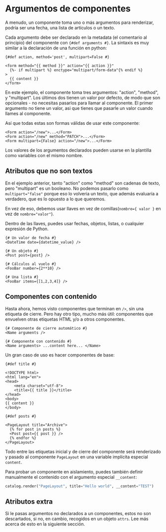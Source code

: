 # Argumentos de componentes

A menudo, un componente toma uno o más argumentos para renderizar, podría ser una fecha, una lista de artículos o un texto.

Cada argumento debe ser declarado en la metadata (el comentario al principio) del componente con `{#def arguments #}`. La sintaxis es muy similar a la declaración de una función en python:

```html+jinja title="components/Form.jinja"
{#def action, method='post', multipart=False #}

<form method="{{ method }}" action="{{ action }}"
  {%- if multipart %} enctype="multipart/form-data"{% endif %}
>
  {{ content }}
</form>
```

En este ejemplo, el componente toma tres argumentos: "action", "method", y "multipart". Los últimos dos tienen un valor por defecto, de modo que son opcionales - no necesitas pasarlos para llamar al componente. El primer argumento no tiene un valor, asi que tienes que pasarle un valor cuando llames al componente.


Así que todas estas son formas válidas de usar este componente:

```html+jinja
<Form action="/new">...</Form>
<Form action="/new" method="PATCH">...</Form>
<Form multipart={False} action="/new">...</Form>
```

Los valores de los argumentos declarados pueden usarse en la plantilla como variables con el mismo nombre.


## Atributos que no son textos

En el ejemplo anterior, tanto "action" como "method" son cadenas de texto, pero "multipart" es un booleano. No podemos pasarlo como `multipart="false"` porque eso lo volveria un texto, que además evaluaría a verdadero, que es lo opuesto a lo que queremos.

En vez de eso, debemos usar llaves en vez de comillas(`nombre={ valor }` en vez de `nombre="valor"`).

Dentro de las llaves, puedes usar fechas, objetos, listas, o cualquier expresión de Python.

```html+jinja
{# Un valor de fecha #}
<DateTime date={datetime_value} />

{# Un objeto #}
<Post post={post} />

{# Cálculos al vuelo #}
<FooBar number={2**10} />

{# Una lista #}
<FooBar items={[1,2,3,4]} />
```


## Componentes con contenido

Hasta ahora, hemos visto componentes que terminan en `/>`, sin una etiqueta de cierre. Pero hay otro tipo, mucho más útil: componentes que envuelven otras etiquetas HTML y/o a otros componentes.


```html+jinja
{# Componente de cierre automático #}
<Name arguments />

{# Componente con contenido #}
<Name arguments> ...content here... </Name>
```

Un gran caso de uso es hacer componentes de base:

```html+jinja title="components/PageLayout.jinja"
{#def title #}

<!DOCTYPE html>
<html lang="en">
<head>
	<meta charset="utf-8">
	<title>{{ title }}</title>
</head>
<body>
{{ content }}
</body>
```

```html+jinja title="components/ArchivePage.jinja"
{#def posts #}

<PageLayout title="Archive">
  {% for post in posts %}
  <Post post={{ post }} />
  {% endfor %}
</PageLayout>
```

Todo entre las etiquetas inicial y de cierre del componente será renderizado y pasado al componente `PageLayout` en una variable implícita especial `content`.

Para probar un componente en aislamiento, puedes también definir manualmente el contenido con el argumento especial `__content`:

```python
catalog.render("PageLayout", title="Hello world", __content="TEST")
```

## Atributos extra

Si le pasas argumentos no declarados a un componentes, estos no son descartados, si no, en cambio, recogidos en un objeto `attrs`. Lee más acerca de esto en la siguiente sección.
